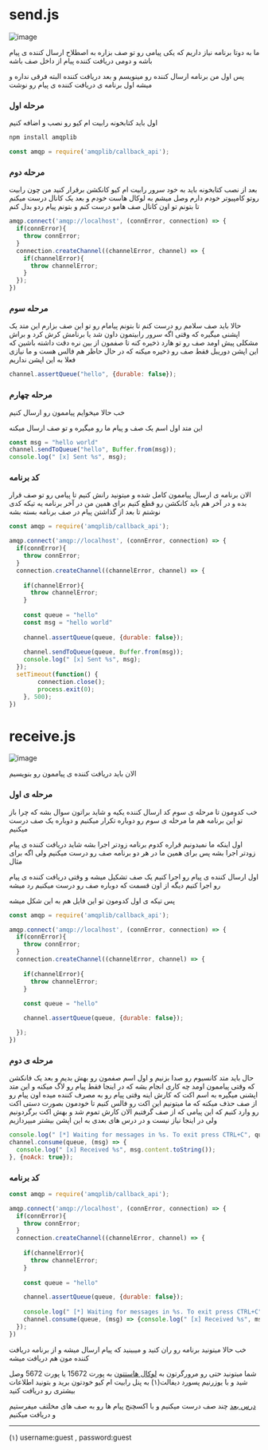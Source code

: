 # send.js

![image](https://www.rabbitmq.com/img/tutorials/sending.png)

ما به دوتا برنامه نیاز داریم که یکی پیامی رو تو صف بزاره به اصطلاح ارسال کننده ی پیام باشه و دومی دریافت کننده پیام از داخل صف باشه

پس اول من برنامه ارسال کننده رو مینویسم و بعد دریافت کننده البته فرقی نداره و میشه اول برنامه ی دریافت کننده ی پیام رو نوشت


### مرحله اول

اول باید کتابخونه رابیت ام کیو رو نصب و اضافه کنیم

```javascript
npm install amqplib
```

```javascript
const amqp = require('amqplib/callback_api');
```

### مرحله دوم

بعد از نصب کتابخونه باید به خود سرور رابیت ام کیو کانکشن برقرار کنید من چون رابیت روتو کامپیوتر خودم دارم وصل میشم به لوکال هاست خودم و بعد یک 
کانال درست میکنم تا بتونم تو اون کانال صف هامو درست کنم و بتونم پیام ردو بدل کنم

```javascript
amqp.connect('amqp://localhost', (connError, connection) => {
  if(connError){
    throw connError;
  }
  connection.createChannel((channelError, channel) => {
    if(channelError){
      throw channelError;
    }
  });
})
``` 

### مرحله سوم

حالا باید صف سلامم رو درست کنم تا بتونم پیامام رو تو این صف بزارم
این متد یک اپشنی میگیره که وقتی اگه سرور رابیتمون داون شد یا برنامش کرش کرد و براش مشکلی پیش اومد صف رو تو هارد ذخیره کنه تا صفمون از بین نره دقت داشته باشین که این اپشن دوریبل فقط صف رو ذخیره میکنه 
که در حال حاظر هم فالس هست و ما نیازی فعلا به این اپشن نداریم


```javascript
channel.assertQueue("hello", {durable: false});
```

### مرحله چهارم

خب حالا میخوایم پیاممون رو ارسال کنیم

این متد اول اسم یک صف و پیام ما رو میگیره و تو صف ارسال میکنه


```javascript
const msg = "hello world"
channel.sendToQueue("hello", Buffer.from(msg));
console.log(" [x] Sent %s", msg);
``` 

### کد برنامه 

الان برنامه ی ارسال پیاممون کامل شده و میتونید رانش کنیم تا پیامی رو تو صف قرار بده
و در آخر هم باید کانکشن رو قطع کنیم برای همین من در آخر برنامه یه تیکه کدی نوشتم تا بعد از گذاشتن پیام در صف برنامه بسته بشه


```javascript
const amqp = require('amqplib/callback_api');

amqp.connect('amqp://localhost', (connError, connection) => {
  if(connError){
    throw connError;
  }
  connection.createChannel((channelError, channel) => {
  
    if(channelError){
      throw channelError;
    }
    
    const queue = "hello"
    const msg = "hello world"
    
    channel.assertQueue(queue, {durable: false});
    
    channel.sendToQueue(queue, Buffer.from(msg));
    console.log(" [x] Sent %s", msg);
  });
  setTimeout(function() {
        connection.close();
        process.exit(0);
    }, 500);
})
```

# receive.js

![image](https://www.rabbitmq.com/img/tutorials/receiving.png)

الان باید دریافت کننده ی پیاممون رو بنویسیم


### مرحله ی اول

خب کدومون تا مرحله ی سوم کد ارسال کننده یکیه و شاید براتون سوال بشه که چرا باز تو این برنامه هم ما مرحله ی سوم رو دوباره تکرار میکنیم و دوباره یک صف درست میکنیم

اول اینکه ما نمیدونیم قراره کدوم برنامه زودتر اجرا بشه شاید دریافت کننده ی پیام زودتر اجرا بشه پس برای همین ما در هر دو برنامه صف رو درست میکنیم ولی اگه برای مثال 

اول ارسال کننده ی پیام رو اجرا کنیم یک صف تشکیل میشه و وقتی دریافت کننده ی پیام رو اجرا کنیم دیگه از اون قسمت که دوباره صف رو درست میکنیم رد میشه

پس تیکه ی اول کدومون تو این فایل هم به این شکل میشه

```javascript
const amqp = require('amqplib/callback_api');

amqp.connect('amqp://localhost', (connError, connection) => {
  if(connError){
    throw connError;
  }
  connection.createChannel((channelError, channel) => {
  
    if(channelError){
      throw channelError;
    }
    
    const queue = "hello"

    channel.assertQueue(queue, {durable: false});

  });
})
```

### مرحله ی دوم 

حال باید متد کانسیوم رو صدا بزنیم و اول اسم صفمون رو بهش بدیم و بعد یک فانکشن که وقتی پیاممون اومد چه کاری انجام بشه که در اینجا فقط پیام رو لاگ میکنه و این متد اپشنی میگیره به اسم اکت که کارش اینه وقتی پیام رو به مصرف کننده میده اون پیام رو از صف حذف میکنه
که ما میتونیم این اکت رو فالس کنیم تا خودمون بصورت دستی اکت رو وارد کنیم که این پیامی که از صف گرفتیم الان کارش تموم شد و بهش اکت برگردونیم ولی در اینجا نیاز نیست و در درس های بعدی به این اپشن بیشتر میپردازیم


```javascript
console.log(" [*] Waiting for messages in %s. To exit press CTRL+C", queue);
channel.consume(queue, (msg) => {
  console.log(" [x] Received %s", msg.content.toString());
}, {noAck: true});
```

 ### کد برنامه 

```javascript
const amqp = require('amqplib/callback_api');

amqp.connect('amqp://localhost', (connError, connection) => {
  if(connError){
    throw connError;
  }
  connection.createChannel((channelError, channel) => {
  
    if(channelError){
      throw channelError;
    }
    
    const queue = "hello"

    channel.assertQueue(queue, {durable: false});
    
    console.log(" [*] Waiting for messages in %s. To exit press CTRL+C", queue);
    channel.consume(queue, (msg) => {console.log(" [x] Received %s", msg.content.toString())}, {noAck: true});
  });
})
```

خب حالا میتونید برنامه رو ران کنید و میبینید که پیام ارسال میشه و از برنامه دریافت کننده مون هم دریافت میشه

شما میتونید حتی رو مرورگرتون به [لوکال هاستتون](https://localhost:15672) به پورت 15672 یا پورت 5672 وصل شید و با یوزرنیم پسورد دیفالت(۱) به پنل رابیت ام کیو خودتون برید و بتونید اطلاعات بیشتری رو دریافت کنید


[درس بعد](https://github.com/sajadadineh) چند صف درست میکنیم و با اکسچنج پیام ها رو به صف های مخلتف میفرستیم
و دریافت میکنیم

---

(۱) username:guest  ,   password:guest
